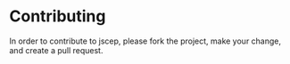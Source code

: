 # Contributing

In order to contribute to jscep, please fork the project, make your change, and create a pull request.
